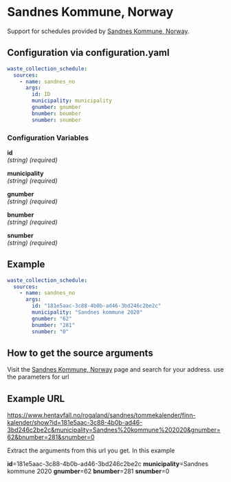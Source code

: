 # Sandnes Kommune, Norway

Support for schedules provided by [Sandnes Kommune, Norway](https://www.sandnes.kommune.no/).

## Configuration via configuration.yaml

```yaml
waste_collection_schedule:
  sources:
    - name: sandnes_no
      args:
        id: ID
        municipality: municipality
        gnumber: gnumber
        bnumber: bnumber
        snumber: snumber
```

### Configuration Variables

**id**  
*(string) (required)*

**municipality**  
*(string) (required)*

**gnumber**  
*(string) (required)*

**bnumber**  
*(string) (required)*

**snumber**  
*(string) (required)*

## Example

```yaml
waste_collection_schedule:
  sources:
    - name: sandnes_no
      args:
        id: "181e5aac-3c88-4b0b-ad46-3bd246c2be2c"
        municipality: "Sandnes kommune 2020"
        gnumber: "62"
        bnumber: "281"
        snumber: "0"
```

## How to get the source arguments

Visit the [Sandnes Kommune, Norway](https://www.hentavfall.no/rogaland/sandnes/tommekalender) page and search for your address.
use the parameters for url 

## Example URL

https://www.hentavfall.no/rogaland/sandnes/tommekalender/finn-kalender/show?id=181e5aac-3c88-4b0b-ad46-3bd246c2be2c&municipality=Sandnes%20kommune%202020&gnumber=62&bnumber=281&snumber=0

Extract the arguments from this url you get. In this example

**id**=181e5aac-3c88-4b0b-ad46-3bd246c2be2c
**municipality**=Sandnes kommune 2020
**gnumber**=62
**bnumber**=281
**snumber**=0
